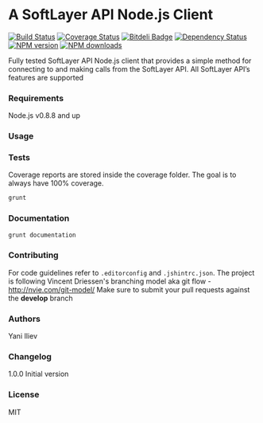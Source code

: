 # A SoftLayer API Node.js Client

[![Build Status](https://travis-ci.org/yani-/softlayer-api-nodejs-client.png)](https://travis-ci.org/yani-/softlayer-api-nodejs-client)
[![Coverage Status](https://coveralls.io/repos/yani-/softlayer-api-nodejs-client/badge.png)](https://coveralls.io/r/yani-/softlayer-api-nodejs-client)
[![Bitdeli Badge](https://d2weczhvl823v0.cloudfront.net/yani-/softlayer-api-nodejs-client/trend.png)](https://bitdeli.com/free "Bitdeli Badge")
[![Dependency Status](https://gemnasium.com/yani-/softlayer-api-nodejs-client.png)](https://gemnasium.com/yani-/softlayer-api-nodejs-client)
[![NPM version](https://badge.fury.io/js/softlayer-api-nodejs-client.png)](http://badge.fury.io/js/softlayer-api-nodejs-client)
[![NPM downloads](https://nodei.co/npm-dl/softlayer-api-nodejs-client.png?months=1)](https://nodei.co/npm-dl/softlayer-api-nodejs-client.png?months=1)

Fully tested SoftLayer API Node.js client that provides a simple method for connecting to and making calls from the SoftLayer API. All SoftLayer API’s features are supported

### Requirements
Node.js v0.8.8 and up

### Usage

### Tests
Coverage reports are stored inside the coverage folder. The goal is to always have 100% coverage.
```bash
grunt
```

### Documentation
```bash
grunt documentation
```

### Contributing
For code guidelines refer to `.editorconfig` and `.jshintrc.json`.
The project is following Vincent Driessen's branching model aka git flow - http://nvie.com/git-model/
Make sure to submit your pull requests against the **develop** branch

### Authors
Yani Iliev <yani at iliev dot me>

### Changelog
1.0.0 Initial version

### License
MIT
